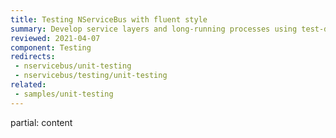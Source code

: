 ```yaml
---
title: Testing NServiceBus with fluent style
summary: Develop service layers and long-running processes using test-driven development.
reviewed: 2021-04-07
component: Testing
redirects:
 - nservicebus/unit-testing
 - nservicebus/testing/unit-testing
related:
 - samples/unit-testing
---
```


partial: content